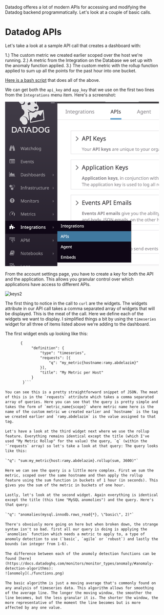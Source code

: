 Datadog offeres a lot of modern APIs for accessing and modifying the Datadog backend programmatically. Let's look at a couple of basic calls.

# Datadog APIs

Let's take a look at a sample API call that creates a dashboard with:

1.) The custom metric we created earlier scoped over the host we're running.
2.) A metric from the Integration on the Database we set up with the anomaly function applied.
3.) The custom metric with the rollup function applied to sum up all the points for the past hour into one bucket.

[Here is a bash script](./api_call.md) that does all of the above.

We can get both the `api_key` and `app_key` that we use on the first two lines from the `Integrations` menu item. Here's a screenshot:

![keys](./keys.png)

From the account settings page, you have to create a key for both the API and the application. This allows you granular control over which applications have access to different APIs.

![keys2](.keys2.png)

The first thing to notice in the call to `curl` are the widgets. The widgets attribute in our API call takes a comma separated array of widgets that will be displayed. This is the meat of the call. Here we define each of the widgets we want to display. I simplified things a bit by using the `timeseries` widget for all three of items listed above we're adding to the dashboard.

The first widget ends up looking like this:

```
       {
			"definition": {
				"type": "timeseries",
				"requests": [{
					"q": "my_metric{hostname:ramy.abdelazim}"
				}],
				"title": "My Metric per Host"
			}
		}```

You can see this is a pretty straightforward snippet of JSON. The meat of this is in the `requests` attribute which takes a comma separated array of queries. Here you can see that the query is pretty simple and takes the form of `metric_name{scope}` where metric name here is the name of the custom metric we created earlier and `hostname` is the tag we created earlier and `ramy.abdelazim` is the value assigned to that tag.

Let's have a look at the third widget next where we use the rollup feature. Everything remains identical except the title (which I've used "My Metric Rollup" for the value) the query, `q` (within the '`requests` array) so let's take a look at that query: The query looks like this:

`"q": "sum:my_metric{host:ramy.abdelazim}.rollup(sum, 3600)"`

Here we can see the query is a little more complex. First we sum the metric, scoped over the same hostname and then apply the rollup feature using the sum function in buckets of 1 hour (in seconds). This gives you the sum of the metric in buckets of one hour.

Lastly, let's look at the second widget. Again everything is identical except the title (this time "MySQL anomolies") and the query. Here's that query:

`"q": "anomalies(mysql.innodb.rows_read{*}, \"basic\", 2)"`

There's obvoiusly more going on here but when broken down, the strange syntax isn't so bad. first all our query is doing is applying the `anomolies` function which needs a metric to apply to, a type of anomoly detection to use (`basic`, `agile` or `robust`) and lastly the bounds (an integer from 1-6).

The difference between each of the anomoly detection functions can be found [here](https://docs.datadoghq.com/monitors/monitor_types/anomaly/#anomaly-detection-algorithms):
![anomoly](./functions.png)

The basic algorithm is just a moving average that's commonly found on any analysis of timeseries data. This algorithm allows for smoothing of the average line. The longer the moving window, the smoother the line becomes, but the less granular it is. The shorter the window, the more representative of the moment the line becomes but is more affected by any one value.


